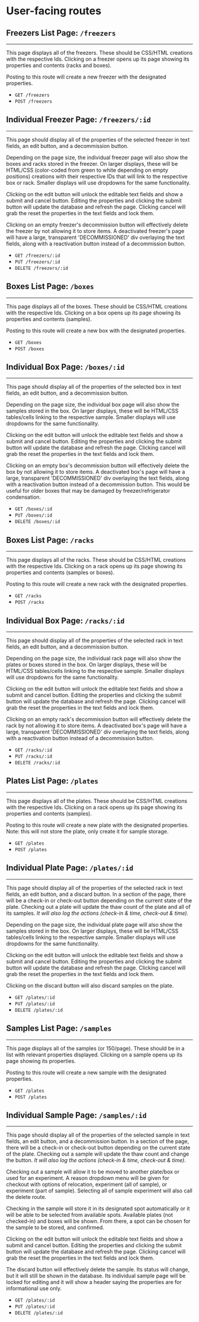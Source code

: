 # User-facing routes

## Freezers List Page: `/freezers`
---
This page displays all of the freezers. These should be CSS/HTML creations with the respective Ids. Clicking on a freezer opens up its page showing its properties and contents (racks and boxes).

Posting to this route will create a new freezer with the designated properties.

- `GET /freezers`
- `POST /freezers`

## Individual Freezer Page: `/freezers/:id`
---
This page should display all of the properties of the selected freezer in text fields, an edit button, and a decommission button.

Depending on the page size, the individual freezer page will also show the boxes and racks stored in the freezer. On larger displays, these will be HTML/CSS (color-coded from green to white depending on empty positions) creations with their respective IDs that will link to the respective box or rack. Smaller displays will use dropdowns for the same functionality.

Clicking on the edit button will unlock the editable text fields and show a submit and cancel button. Editing the properties and clicking the submit button will update the database and refresh the page. Clicking cancel will grab the reset the properties in the text fields and lock them.

Clicking on an empty freezer's decommission button will effectively delete the freezer by not allowing it to store items. A deactivated freezer's page will have a large, transparent 'DECOMMISSIONED' div overlaying the text fields, along with a reactivation button instead of a decommission button.

- `GET /freezers/:id`
- `PUT /freezers/:id`
- `DELETE /freezers/:id`

## Boxes List Page: `/boxes`
---
This page displays all of the boxes. These should be CSS/HTML creations with the respective Ids. Clicking on a box opens up its page showing its properties and contents (samples).

Posting to this route will create a new box with the designated properties.
- `GET /boxes`
- `POST /boxes`

## Individual Box Page: `/boxes/:id`
---
This page should display all of the properties of the selected box in text fields, an edit button, and a decommission button.

Depending on the page size, the individual box page will also show the samples stored in the box. On larger displays, these will be HTML/CSS tables/cells linking to the respective sample. Smaller displays will use dropdowns for the same functionality.

Clicking on the edit button will unlock the editable text fields and show a submit and cancel button. Editing the properties and clicking the submit button will update the database and refresh the page. Clicking cancel will grab the reset the properties in the text fields and lock them.

Clicking on an empty box's decommission button will effectively delete the box by not allowing it to store items. A deactivated box's page will have a large, transparent 'DECOMMISSIONED' div overlaying the text fields, along with a reactivation button instead of a decommission button. This would be useful for older boxes that may be damaged by freezer/refrigerator condensation.

- `GET /boxes/:id`
- `PUT /boxes/:id`
- `DELETE /boxes/:id`

## Boxes List Page: `/racks`
---
This page displays all of the racks. These should be CSS/HTML creations with the respective Ids. Clicking on a rack opens up its page showing its properties and contents (samples or boxes).

Posting to this route will create a new rack with the designated properties.

- `GET /racks`
- `POST /racks`

## Individual Box Page: `/racks/:id`
---
This page should display all of the properties of the selected rack in text fields, an edit button, and a decommission button.

Depending on the page size, the individual rack page will also show the plates or boxes stored in the box. On larger displays, these will be HTML/CSS tables/cells linking to the respective sample. Smaller displays will use dropdowns for the same functionality.

Clicking on the edit button will unlock the editable text fields and show a submit and cancel button. Editing the properties and clicking the submit button will update the database and refresh the page. Clicking cancel will grab the reset the properties in the text fields and lock them.

Clicking on an empty rack's decommission button will effectively delete the rack by not allowing it to store items. A deactivated box's page will have a large, transparent 'DECOMMISSIONED' div overlaying the text fields, along with a reactivation button instead of a decommission button.

- `GET /racks/:id`
- `PUT /racks/:id`
- `DELETE /racks/:id`

## Plates List Page: `/plates`
---
This page displays all of the plates. These should be CSS/HTML creations with the respective Ids. Clicking on a rack opens up its page showing its properties and contents (samples).

Posting to this route will create a new plate with the designated properties. Note: this will not store the plate, only create it for sample storage.

- `GET /plates`
- `POST /plates`

## Individual Plate Page: `/plates/:id`
---
This page should display all of the properties of the selected rack in text fields, an edit button, and a discard button. In a section of the page, there will be a check-in or check-out button depending on the current state of the plate. Checking out a plate will update the thaw count of the plate and all of its samples. *It will also log the actions (check-in & time, check-out & time).*

Depending on the page size, the individual plate page will also show the samples stored in the box. On larger displays, these will be HTML/CSS tables/cells linking to the respective sample. Smaller displays will use dropdowns for the same functionality.

Clicking on the edit button will unlock the editable text fields and show a submit and cancel button. Editing the properties and clicking the submit button will update the database and refresh the page. Clicking cancel will grab the reset the properties in the text fields and lock them.

Clicking on the discard button will also discard samples on the plate.

- `GET /plates/:id`
- `PUT /plates/:id`
- `DELETE /plates/:id`

## Samples List Page: `/samples`
---
This page displays all of the samples (or 150/page). These should be in a list with relevant properties displayed. Clicking on a sample opens up its page showing its properties.

Posting to this route will create a new sample with the designated properties.

- `GET /plates`
- `POST /plates`

## Individual Sample Page: `/samples/:id`
---
This page should display all of the properties of the selected sample in text fields, an edit button, and a decommission button. In a section of the page, there will be a check-in or check-out button depending on the current state of the plate. Checking out a sample will update the thaw count and change the button. *It will also log the actions (check-in & time, check-out & time).*

Checking out a sample will allow it to be moved to another plate/box or used for an experiment. A reason dropdown menu will be given for checkout with options of relocation, experiment (all of sample), or experiment (part of sample). Selecting all of sample experiment will also call the delete route.

Checking in the sample will store it in its designated spot automatically or it will be able to be selected from available spots. Available plates (not checked-in) and boxes will be shown. From there, a spot can be chosen for the sample to be stored, and confirmed.

Clicking on the edit button will unlock the editable text fields and show a submit and cancel button. Editing the properties and clicking the submit button will update the database and refresh the page. Clicking cancel will grab the reset the properties in the text fields and lock them.

The discard button will effectively delete the sample. Its status will change, but it will still be shown in the database. Its individual sample page will be locked for editing and it will show a header saying the properties are for informational use only.

- `GET /plates/:id`
- `PUT /plates/:id`
- `DELETE /plates/:id`